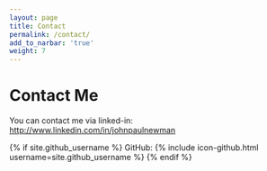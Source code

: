 ```yaml
---
layout: page
title: Contact
permalink: /contact/
add_to_narbar: 'true'
weight: 7
---
```


# Contact Me
You can contact me via linked-in: <a href="http://www.linkedin.com/in/johnpaulnewman" target="new">http://www.linkedin.com/in/johnpaulnewman</a>

{% if site.github_username %}
GitHub: {% include icon-github.html username=site.github_username %}
{% endif %}
